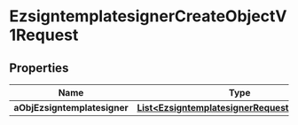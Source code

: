 

# EzsigntemplatesignerCreateObjectV1Request

## Properties

Name | Type | Description | Notes
------------ | ------------- | ------------- | -------------
**aObjEzsigntemplatesigner** | [**List&lt;EzsigntemplatesignerRequestCompound&gt;**](EzsigntemplatesignerRequestCompound.md) |  | 




